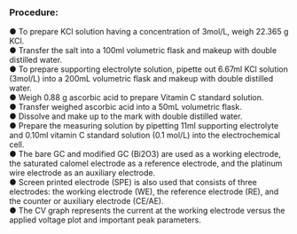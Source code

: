 ### Procedure:

●	To prepare KCl solution having a concentration of 3mol/L, weigh 22.365 g KCl.
<br>
●	Transfer the salt into a 100ml volumetric flask and makeup with double distilled water.
<br>
●	To prepare supporting electrolyte solution, pipette out 6.67ml KCl solution (3mol/L) into a 200mL volumetric flask and makeup with double distilled water.
<br>
●	Weigh 0.88 g ascorbic acid to prepare Vitamin C standard solution.
<br>
●	Transfer weighed ascorbic acid into a 50mL volumetric flask. 
<br>
●	Dissolve and make up to the mark with double distilled water.
<br>
●	Prepare the measuring solution by pipetting 11ml supporting electrolyte and 0.10ml vitamin C standard solution (0.1 mol/L) into the electrochemical cell.
<br>
●	The bare GC and modified GC (Bi2O3) are used as a working electrode, the saturated calomel electrode as a reference electrode, and the platinum wire electrode as an auxiliary electrode.
<br>
●	Screen printed electrode (SPE) is also used that consists of three electrodes: the working electrode (WE), the reference electrode (RE), and the counter or auxiliary electrode (CE/AE).
<br>
●	The CV graph represents the current at the working electrode versus the applied voltage plot and important peak parameters.
<br>
